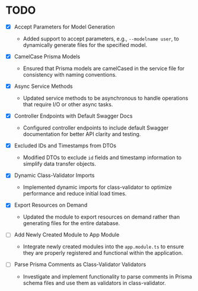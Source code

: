 # TODO

- [x] Accept Parameters for Model Generation
  - Added support to accept parameters, e.g., `--modelname user`, to dynamically generate files for the specified model.

- [x] CamelCase Prisma Models
  - Ensured that Prisma models are camelCased in the service file for consistency with naming conventions.

- [x] Async Service Methods
  - Updated service methods to be asynchronous to handle operations that require I/O or other async tasks.

- [x] Controller Endpoints with Default Swagger Docs
  - Configured controller endpoints to include default Swagger documentation for better API clarity and testing.

- [x] Excluded IDs and Timestamps from DTOs
  - Modified DTOs to exclude `id` fields and timestamp information to simplify data transfer objects.

- [x] Dynamic Class-Validator Imports
  - Implemented dynamic imports for class-validator to optimize performance and reduce initial load times.

- [x] Export Resources on Demand
  - Updated the module to export resources on demand rather than generating files for the entire database.

- [ ] Add Newly Created Module to App Module
  - Integrate newly created modules into the `app.module.ts` to ensure they are properly registered and functional within the application.

- [ ] Parse Prisma Comments as Class-Validator Validators
  - Investigate and implement functionality to parse comments in Prisma schema files and use them as validators in class-validator.
